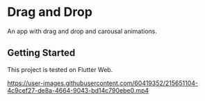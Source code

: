 # Drag and Drop

An app with drag and drop and carousal animations.

## Getting Started

This project is tested on Flutter Web.




https://user-images.githubusercontent.com/60419352/215651104-4c9cef27-de8a-4664-9043-bd14c790ebe0.mp4

